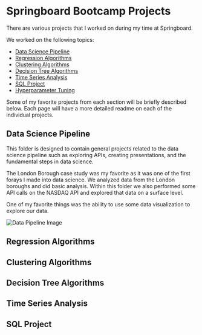 # Springboard Bootcamp Projects

There are various projects that I worked on during my time at Springboard. 

We worked on the following topics:
- [Data Science Pipeline](https://github.com/naturesbless/SpringboardMay2022/tree/main/Data%20Science%20Pipeline)
- [Regression Algorithms](https://github.com/naturesbless/SpringboardMay2022/tree/main/Regression%20Algorithm%20Practice)
- [Clustering Algorithms ](https://github.com/naturesbless/SpringboardMay2022/tree/main/Clustering%20Algorithm%20Practice)
- [Decision Tree Algorithms ](https://github.com/naturesbless/SpringboardMay2022/tree/main/Tree%20Classifiers)
- [Time Series Analysis ](https://github.com/naturesbless/SpringboardMay2022/tree/main/TimeSeries_CowboysCigarettesCaseStudy)
- [SQL Project](https://github.com/naturesbless/SpringboardMay2022/tree/main/SQLCaseStudy)
- [Hyperparameter Tuning](https://github.com/naturesbless/SpringboardMay2022/tree/main/Hyperparameter%20Tuning%20Practice)

Some of my favorite projects from each section will be briefly described below. Each page will have a more detailed readme on each of the individual projects.


## Data Science Pipeline
This folder is designed to contain general projects related to the data science pipeline such as exploring APIs, creating presentations, and the fundamental steps in data science.

The London Borough case study was my favorite as it was one of the first forays I made into data science. We analyzed data from the London boroughs and did basic analysis. Within this folder we also performed some API calls on the NASDAQ API and explored that data on a surface level.

One of my favorite things was the ability to use some data visualization to explore our data.

![Data Pipeline Image](https://github.com/naturesbless/SpringboardMay2022/blob/6067252ed9fe4353be602358a5de44b30ddfca65/Images/datapipeline.png)

## Regression Algorithms



## Clustering Algorithms

## Decision Tree Algorithms

## Time Series Analysis

## SQL Project

